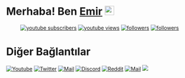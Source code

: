 # Merhaba! Ben [Emir](https://github.com/Rurouniee) <img src="https://github.com/rurouniee/rurouniee/blob/main/mrb.gif" width="25px">

<p align="center">  
  <a href="https://www.youtube.com/c/Rurouniee?sub_confirmation=1">
    <img alt="youtube subscribers" title="Youtube Kanalıma Abone Ol" src="https://img.shields.io/youtube/channel/subscribers/UCVRhrcoG6FOvHGKehYtvKHg?color=%23E05D44&label=ABONEOL&logo=youtube&style=for-the-badge&labelColor=CE4630"/></a> 
  <a href="https://www.youtube.com/c/Rurouniee">
    <img alt="youtube views" title="YouTube İzlenme Sayım" src="https://img.shields.io/youtube/channel/views/UCVRhrcoG6FOvHGKehYtvKHg?color=%23E1AD0E&logo=youtube&style=for-the-badge&labelColor=C79600"/></a> 
  <a href="https://twitter.com/rurouniee">
    <img alt="followers" title="Twitter'dan Takip Et" src="https://img.shields.io/twitter/follow/rurouniee?color=55960c&labelColor=488207&label=TakipEt&logo=twitter&logoColor=white&style=for-the-badge"/></a>
  <a href="https://github.com/Rurouniee">
    <img alt="followers" title="Github'dan Takip Et" src="https://img.shields.io/github/followers/rurouniee?color=236ad3&labelColor=1155ba&style=for-the-badge&logo=github&label=TakipEt"/></a>
</p>

# Diğer Bağlantılar

[![Youtube](https://img.shields.io/badge/-YouTube-red?style=for-the-badge&logo=youtube&logoColor=white)](https://www.youtube.com/c/Rurouniee)
[![Twitter](https://img.shields.io/badge/Twitter-1DA1F2?style=for-the-badge&logo=twitter&logoColor=white)](https://twitter.com/rurouniee)
[![Mail](https://img.shields.io/badge/INSTAGRAM%20-DC3175.svg?&style=for-the-badge&logo=instagram&logoColor=white)](https://www.instagram.com/rurouniee)
[![Discord](https://img.shields.io/badge/Discord-7289DA?style=for-the-badge&logo=discord&logoColor=white)](https://discord.gg/rurouniee)
[![Reddit](https://img.shields.io/badge/Reddit-FF4500?style=for-the-badge&logo=reddit&logoColor=white)](https://www.reddit.com/user/rurouniee)
[![Mail](https://img.shields.io/badge/gmail-%23D14836.svg?&style=for-the-badge&logo=gmail&logoColor=white)](mailto:rurouniee@gmail.com)
<img src="https://komarev.com/ghpvc/?username=rurouniee&style=for-the-badge&label=Ziyaretçi"/>

